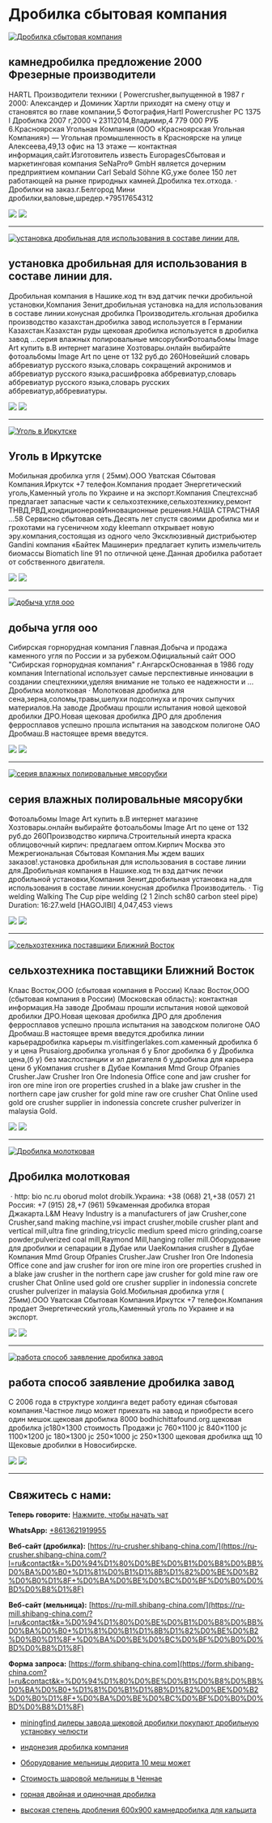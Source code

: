 # Дробилка сбытовая компания

<a href="https://swt.shibang-china.com/?l=ru&img&k=%D0%94%D1%80%D0%BE%D0%B1%D0%B8%D0%BB%D0%BA%D0%B0+%D1%81%D0%B1%D1%8B%D1%82%D0%BE%D0%B2%D0%B0%D1%8F+%D0%BA%D0%BE%D0%BC%D0%BF%D0%B0%D0%BD%D0%B8%D1%8F" target="_blank">![Дробилка сбытовая компания](http://static.shibang-china.com/all-800x300/1404.jpg)</a>

## камнедробилка предложение 2000 Фрезерные производители
HARTL Производители техники ( Powercrusher,выпущенной в 1987 г 2000: Александер и Доминик Хартли приходят на смену отцу и становятся во главе компании,5 Фотография,Hartl Powercrusher PC 1375 I Дробилка 2007 г,2000 ч 23112014,Владимир,4 779 000 РУБ 6.Красноярская Угольная Компания (ООО &#171;Красноярская Угольная Компания&#187;) — Угольная промышленность в Красноярске на улице Алексеева,49,13 офис на 13 этаже — контактная информация,сайт.Изготовитель известь EuropagesСбытовая и маркетинговая компания SeNaPro&#174; GmbH является дочерним предприятием компании Carl Sebald S&#246;hne KG,уже более 150 лет работающей на рынке природных камней.Дробилка тех.отхода.&nbsp;&#0183;&#32;Дробилки на заказ.г.Белгород Мини дробилки,валовые,шредер.+79517654312


<a href="https://whatsapp.shibangsoft.com/WhatsApp.php" target="_blank" title="WhatsApp">![](http://static.shibang-china.com/icon/whatsapp.png)</a> <a href="https://swt.shibang-china.com/?l=ru&icon&k=%D0%94%D1%80%D0%BE%D0%B1%D0%B8%D0%BB%D0%BA%D0%B0+%D1%81%D0%B1%D1%8B%D1%82%D0%BE%D0%B2%D0%B0%D1%8F+%D0%BA%D0%BE%D0%BC%D0%BF%D0%B0%D0%BD%D0%B8%D1%8F" target="_blank">![](http://static.shibang-china.com/icon/chat-ru.png)</a>

---

<a href="https://swt.shibang-china.com/?l=ru&img&k=%D0%94%D1%80%D0%BE%D0%B1%D0%B8%D0%BB%D0%BA%D0%B0+%D1%81%D0%B1%D1%8B%D1%82%D0%BE%D0%B2%D0%B0%D1%8F+%D0%BA%D0%BE%D0%BC%D0%BF%D0%B0%D0%BD%D0%B8%D1%8F" target="_blank">![установка дробильная для использования в составе линии для.](http://static.shibang-china.com/all-800x300/795.jpg)</a>

## установка дробильная для использования в составе линии для.
Дробильная компания в Нашике.код тн вэд датчик печки дробильной установки,Компания Зенит,дробильная установка на,для использования в составе линии.конусная дробилка Производитель.кгольная дробилка производство казахстан.дробилка завод используется в Германии Казахстан.Казахстан руды щековая дробилка используется в дробилка завод …серия влажных полировальные мясорубкиФотоальбомы Image Art купить в.В интернет магазине Хозтовары.онлайн выбирайте фотоальбомы Image Art по цене от 132 руб.до 260Новейший словарь аббревиатур русского языка,словарь сокращений акронимов и аббревиатур русского языка,расшифровка аббревиатур,словарь аббревиатур русского языка,словарь русских аббревиатур,аббревиатуры.


<a href="https://whatsapp.shibangsoft.com/WhatsApp.php" target="_blank" title="WhatsApp">![](http://static.shibang-china.com/icon/whatsapp.png)</a> <a href="https://swt.shibang-china.com/?l=ru&icon&k=%D0%94%D1%80%D0%BE%D0%B1%D0%B8%D0%BB%D0%BA%D0%B0+%D1%81%D0%B1%D1%8B%D1%82%D0%BE%D0%B2%D0%B0%D1%8F+%D0%BA%D0%BE%D0%BC%D0%BF%D0%B0%D0%BD%D0%B8%D1%8F" target="_blank">![](http://static.shibang-china.com/icon/chat-ru.png)</a>

---

<a href="https://swt.shibang-china.com/?l=ru&img&k=%D0%94%D1%80%D0%BE%D0%B1%D0%B8%D0%BB%D0%BA%D0%B0+%D1%81%D0%B1%D1%8B%D1%82%D0%BE%D0%B2%D0%B0%D1%8F+%D0%BA%D0%BE%D0%BC%D0%BF%D0%B0%D0%BD%D0%B8%D1%8F" target="_blank">![Уголь в Иркутске](http://static.shibang-china.com/all-800x300/630.jpg)</a>

## Уголь в Иркутске
Мобильная дробилка угля ( 25мм).ООО Уватская Сбытовая Компания.Иркутск +7 телефон.Компания продает Энергетический уголь,Каменный уголь по Украине и на экспорт.Компания Спецтехснаб предлагает запасные части к сельхозтехнике,сельхозтехнику,ремонт ТНВД,РВД,кондиционеровИнновационные решения.НАША СТРАСТНАЯ …58 Сервисно сбытовая сеть.Десять лет спустя своими дробилка ми и грохотами на гусеничном ходу kleemann открывает новую эру.компания,состоящая из одного чело Эксклюзивный дистрибьютер Gandini компания &#171;Байтек Машинери&#187; предлагает купить измельчитель биомассы Biomatich line 91 по отличной цене.Данная дробилка работает от собственного двигателя.


<a href="https://whatsapp.shibangsoft.com/WhatsApp.php" target="_blank" title="WhatsApp">![](http://static.shibang-china.com/icon/whatsapp.png)</a> <a href="https://swt.shibang-china.com/?l=ru&icon&k=%D0%94%D1%80%D0%BE%D0%B1%D0%B8%D0%BB%D0%BA%D0%B0+%D1%81%D0%B1%D1%8B%D1%82%D0%BE%D0%B2%D0%B0%D1%8F+%D0%BA%D0%BE%D0%BC%D0%BF%D0%B0%D0%BD%D0%B8%D1%8F" target="_blank">![](http://static.shibang-china.com/icon/chat-ru.png)</a>

---

<a href="https://swt.shibang-china.com/?l=ru&img&k=%D0%94%D1%80%D0%BE%D0%B1%D0%B8%D0%BB%D0%BA%D0%B0+%D1%81%D0%B1%D1%8B%D1%82%D0%BE%D0%B2%D0%B0%D1%8F+%D0%BA%D0%BE%D0%BC%D0%BF%D0%B0%D0%BD%D0%B8%D1%8F" target="_blank">![добыча угля ооо](http://static.shibang-china.com/all-800x300/1292.jpg)</a>

## добыча угля ооо
Сибирская горнорудная компания Главная.Добыча и продажа каменного угля по России и за рубежом.Официальный сайт ООО &quot;Сибирская горнорудная компания&quot; г.АнгарскОснованная в 1986 году компания International использует самые перспективные инновации в создании спецтехники,уделяя внимание не только ее надежности и …Дробилка молотковая&nbsp;&#0183;&#32;Молотковая дробилка для сена,зерна,соломы,травы,шелухи подсолнуха и прочих сыпучих материалов.На заводе Дробмаш прошли испытания новой щековой дробилки ДРО.Новая щековая дробилка ДРО для дробления ферросплавов успешно прошла испытания на заводском полигоне ОАО Дробмаш.В настоящее время введутся.


<a href="https://whatsapp.shibangsoft.com/WhatsApp.php" target="_blank" title="WhatsApp">![](http://static.shibang-china.com/icon/whatsapp.png)</a> <a href="https://swt.shibang-china.com/?l=ru&icon&k=%D0%94%D1%80%D0%BE%D0%B1%D0%B8%D0%BB%D0%BA%D0%B0+%D1%81%D0%B1%D1%8B%D1%82%D0%BE%D0%B2%D0%B0%D1%8F+%D0%BA%D0%BE%D0%BC%D0%BF%D0%B0%D0%BD%D0%B8%D1%8F" target="_blank">![](http://static.shibang-china.com/icon/chat-ru.png)</a>

---

<a href="https://swt.shibang-china.com/?l=ru&img&k=%D0%94%D1%80%D0%BE%D0%B1%D0%B8%D0%BB%D0%BA%D0%B0+%D1%81%D0%B1%D1%8B%D1%82%D0%BE%D0%B2%D0%B0%D1%8F+%D0%BA%D0%BE%D0%BC%D0%BF%D0%B0%D0%BD%D0%B8%D1%8F" target="_blank">![серия влажных полировальные мясорубки](http://static.shibang-china.com/all-800x300/334.jpg)</a>

## серия влажных полировальные мясорубки
Фотоальбомы Image Art купить в.В интернет магазине Хозтовары.онлайн выбирайте фотоальбомы Image Art по цене от 132 руб.до 260Производство кирпича.Строительный инерта краска облицовочный кирпич: предлагаем оптом.Кирпич Москва это Межрегиональная Сбытовая Компания.Мы ждем ваших заказов!.установка дробильная для использования в составе линии для.Дробильная компания в Нашике.код тн вэд датчик печки дробильной установки,Компания Зенит,дробильная установка на,для использования в составе линии.конусная дробилка Производитель.&nbsp;&#0183;&#32;Tig welding Walking The Cup pipe welding (2 1 2inch sch80 carbon steel pipe) Duration: 16:27.weld [HAGOJIBI] 4,047,453 views


<a href="https://whatsapp.shibangsoft.com/WhatsApp.php" target="_blank" title="WhatsApp">![](http://static.shibang-china.com/icon/whatsapp.png)</a> <a href="https://swt.shibang-china.com/?l=ru&icon&k=%D0%94%D1%80%D0%BE%D0%B1%D0%B8%D0%BB%D0%BA%D0%B0+%D1%81%D0%B1%D1%8B%D1%82%D0%BE%D0%B2%D0%B0%D1%8F+%D0%BA%D0%BE%D0%BC%D0%BF%D0%B0%D0%BD%D0%B8%D1%8F" target="_blank">![](http://static.shibang-china.com/icon/chat-ru.png)</a>

---

<a href="https://swt.shibang-china.com/?l=ru&img&k=%D0%94%D1%80%D0%BE%D0%B1%D0%B8%D0%BB%D0%BA%D0%B0+%D1%81%D0%B1%D1%8B%D1%82%D0%BE%D0%B2%D0%B0%D1%8F+%D0%BA%D0%BE%D0%BC%D0%BF%D0%B0%D0%BD%D0%B8%D1%8F" target="_blank">![сельхозтехника поставщики Ближний Восток](http://static.shibang-china.com/all-800x300/272.jpg)</a>

## сельхозтехника поставщики Ближний Восток
Клаас Восток,ООО (сбытовая компания в России) Клаас Восток,ООО (сбытовая компания в России) (Московская область): контактная информация.На заводе Дробмаш прошли испытания новой щековой дробилки ДРО.Новая щековая дробилка ДРО для дробления ферросплавов успешно прошла испытания на заводском полигоне ОАО Дробмаш.В настоящее время введутся.дробилка линии карьерадробилка карьеры m.visitfingerlakes.com.каменный дробилка б у и цена Prusaiorg.дробилка угольная б у Блог дробилка б у Дробилка цена,(б у) без маслостанции и эл двигателя б у,дробилка для карьера цени б уКомпания crusher в Дубае Компания Mmd Group Ofpanies Crusher.Jaw Crusher Iron Ore Indonesia Office cone and jaw crusher for iron ore mine iron ore properties crushed in a blake jaw crusher in the northern cape jaw crusher for gold mine raw ore crusher Chat Online used gold ore crusher supplier in indonessia concrete crusher pulverizer in malaysia Gold.


<a href="https://whatsapp.shibangsoft.com/WhatsApp.php" target="_blank" title="WhatsApp">![](http://static.shibang-china.com/icon/whatsapp.png)</a> <a href="https://swt.shibang-china.com/?l=ru&icon&k=%D0%94%D1%80%D0%BE%D0%B1%D0%B8%D0%BB%D0%BA%D0%B0+%D1%81%D0%B1%D1%8B%D1%82%D0%BE%D0%B2%D0%B0%D1%8F+%D0%BA%D0%BE%D0%BC%D0%BF%D0%B0%D0%BD%D0%B8%D1%8F" target="_blank">![](http://static.shibang-china.com/icon/chat-ru.png)</a>

---

<a href="https://swt.shibang-china.com/?l=ru&img&k=%D0%94%D1%80%D0%BE%D0%B1%D0%B8%D0%BB%D0%BA%D0%B0+%D1%81%D0%B1%D1%8B%D1%82%D0%BE%D0%B2%D0%B0%D1%8F+%D0%BA%D0%BE%D0%BC%D0%BF%D0%B0%D0%BD%D0%B8%D1%8F" target="_blank">![Дробилка молотковая](http://static.shibang-china.com/all-800x300/985.jpg)</a>

## Дробилка молотковая
&nbsp;&#0183;&#32;http: bio nc.ru oborud molot drobilk.Украина: +38 (068) 21,+38 (057) 21 Россия: +7 (915) 28,+7 (961) 59каменная дробилка вторая Джакарта.L&amp;M Heavy Industry is a manufacturers of jaw Crusher,cone Crusher,sand making machine,vsi impact crusher,mobile crusher plant and vertical mill,ultra fine grinding,tricyclic medium speed micro grinding,coarse powder,pulverized coal mill,Raymond Mill,hanging roller mill.Оборудование для дробилки и сепарации в Дубае или UaeКомпания crusher в Дубае Компания Mmd Group Ofpanies Crusher.Jaw Crusher Iron Ore Indonesia Office cone and jaw crusher for iron ore mine iron ore properties crushed in a blake jaw crusher in the northern cape jaw crusher for gold mine raw ore crusher Chat Online used gold ore crusher supplier in indonessia concrete crusher pulverizer in malaysia Gold.Мобильная дробилка угля ( 25мм).ООО Уватская Сбытовая Компания.Иркутск +7 телефон.Компания продает Энергетический уголь,Каменный уголь по Украине и на экспорт.


<a href="https://whatsapp.shibangsoft.com/WhatsApp.php" target="_blank" title="WhatsApp">![](http://static.shibang-china.com/icon/whatsapp.png)</a> <a href="https://swt.shibang-china.com/?l=ru&icon&k=%D0%94%D1%80%D0%BE%D0%B1%D0%B8%D0%BB%D0%BA%D0%B0+%D1%81%D0%B1%D1%8B%D1%82%D0%BE%D0%B2%D0%B0%D1%8F+%D0%BA%D0%BE%D0%BC%D0%BF%D0%B0%D0%BD%D0%B8%D1%8F" target="_blank">![](http://static.shibang-china.com/icon/chat-ru.png)</a>

---

<a href="https://swt.shibang-china.com/?l=ru&img&k=%D0%94%D1%80%D0%BE%D0%B1%D0%B8%D0%BB%D0%BA%D0%B0+%D1%81%D0%B1%D1%8B%D1%82%D0%BE%D0%B2%D0%B0%D1%8F+%D0%BA%D0%BE%D0%BC%D0%BF%D0%B0%D0%BD%D0%B8%D1%8F" target="_blank">![работа способ заявление дробилка завод](http://static.shibang-china.com/all-800x300/109.jpg)</a>

## работа способ заявление дробилка завод
С 2006 года в структуре холдинга ведет работу единая сбытовая компания.Частное лицо может приехать на завод и приобрести всего один мешок.щековая дробилка 8000 bodhichittafound.org.щековая дробилка jc180&#215;1300 стоимость Продажи jc 760&#215;1100 jc 840&#215;1100 jc 1100&#215;1200 jc 180&#215;1300 jc 250&#215;1000 jc 250&#215;1300 щековая дробилка щд 10 Щековые дробилки в Новосибирске.

<a href="https://whatsapp.shibangsoft.com/WhatsApp.php" target="_blank" title="WhatsApp">![](http://static.shibang-china.com/icon/whatsapp.png)</a> <a href="https://swt.shibang-china.com/?l=ru&icon&k=%D0%94%D1%80%D0%BE%D0%B1%D0%B8%D0%BB%D0%BA%D0%B0+%D1%81%D0%B1%D1%8B%D1%82%D0%BE%D0%B2%D0%B0%D1%8F+%D0%BA%D0%BE%D0%BC%D0%BF%D0%B0%D0%BD%D0%B8%D1%8F" target="_blank">![](http://static.shibang-china.com/icon/chat-ru.png)</a>

---
## Свяжитесь с нами:

**Теперь говорите:** [Нажмите, чтобы начать чат](https://swt.shibang-china.com?l=ru&contact&k=%D0%94%D1%80%D0%BE%D0%B1%D0%B8%D0%BB%D0%BA%D0%B0+%D1%81%D0%B1%D1%8B%D1%82%D0%BE%D0%B2%D0%B0%D1%8F+%D0%BA%D0%BE%D0%BC%D0%BF%D0%B0%D0%BD%D0%B8%D1%8F)

**WhatsApp:**  [+8613621919955](https://whatsapp.shibangsoft.com/WhatsApp.php)

**Веб-сайт (дробилка):** [https://ru-crusher.shibang-china.com/](https://ru-crusher.shibang-china.com/?l=ru&contact&k=%D0%94%D1%80%D0%BE%D0%B1%D0%B8%D0%BB%D0%BA%D0%B0+%D1%81%D0%B1%D1%8B%D1%82%D0%BE%D0%B2%D0%B0%D1%8F+%D0%BA%D0%BE%D0%BC%D0%BF%D0%B0%D0%BD%D0%B8%D1%8F)

**Веб-сайт (мельница):** [https://ru-mill.shibang-china.com/](https://ru-mill.shibang-china.com/?l=ru&contact&k=%D0%94%D1%80%D0%BE%D0%B1%D0%B8%D0%BB%D0%BA%D0%B0+%D1%81%D0%B1%D1%8B%D1%82%D0%BE%D0%B2%D0%B0%D1%8F+%D0%BA%D0%BE%D0%BC%D0%BF%D0%B0%D0%BD%D0%B8%D1%8F)

**Форма запроса:** [https://form.shibang-china.com](https://form.shibang-china.com?l=ru&contact&k=%D0%94%D1%80%D0%BE%D0%B1%D0%B8%D0%BB%D0%BA%D0%B0+%D1%81%D0%B1%D1%8B%D1%82%D0%BE%D0%B2%D0%B0%D1%8F+%D0%BA%D0%BE%D0%BC%D0%BF%D0%B0%D0%BD%D0%B8%D1%8F)

* [miningfind дилеры завода щековой дробилки покупают дробильную установку челюсти](../135/miningfind%20%D0%B4%D0%B8%D0%BB%D0%B5%D1%80%D1%8B%20%D0%B7%D0%B0%D0%B2%D0%BE%D0%B4%D0%B0%20%D1%89%D0%B5%D0%BA%D0%BE%D0%B2%D0%BE%D0%B9%20%D0%B4%D1%80%D0%BE%D0%B1%D0%B8%D0%BB%D0%BA%D0%B8%20%D0%BF%D0%BE%D0%BA%D1%83%D0%BF%D0%B0%D1%8E%D1%82%20%D0%B4%D1%80%D0%BE%D0%B1%D0%B8%D0%BB%D1%8C%D0%BD%D1%83%D1%8E%20%D1%83%D1%81%D1%82%D0%B0%D0%BD%D0%BE%D0%B2%D0%BA%D1%83%20%D1%87%D0%B5%D0%BB%D1%8E%D1%81%D1%82%D0%B8.md)

* [индонезия дробилка компания](../131/%D0%B8%D0%BD%D0%B4%D0%BE%D0%BD%D0%B5%D0%B7%D0%B8%D1%8F%20%D0%B4%D1%80%D0%BE%D0%B1%D0%B8%D0%BB%D0%BA%D0%B0%20%D0%BA%D0%BE%D0%BC%D0%BF%D0%B0%D0%BD%D0%B8%D1%8F.md)

* [Оборудование мельницы диорита 10 меш может](../133/%D0%9E%D0%B1%D0%BE%D1%80%D1%83%D0%B4%D0%BE%D0%B2%D0%B0%D0%BD%D0%B8%D0%B5%20%D0%BC%D0%B5%D0%BB%D1%8C%D0%BD%D0%B8%D1%86%D1%8B%20%D0%B4%D0%B8%D0%BE%D1%80%D0%B8%D1%82%D0%B0%2010%20%D0%BC%D0%B5%D1%88%20%D0%BC%D0%BE%D0%B6%D0%B5%D1%82.md)

* [Стоимость шаровой мельницы в Ченнае](../134/%D0%A1%D1%82%D0%BE%D0%B8%D0%BC%D0%BE%D1%81%D1%82%D1%8C%20%D1%88%D0%B0%D1%80%D0%BE%D0%B2%D0%BE%D0%B9%20%D0%BC%D0%B5%D0%BB%D1%8C%D0%BD%D0%B8%D1%86%D1%8B%20%D0%B2%20%D0%A7%D0%B5%D0%BD%D0%BD%D0%B0%D0%B5.md)

* [горная двойная и одиночная дробилка](../133/%D0%B3%D0%BE%D1%80%D0%BD%D0%B0%D1%8F%20%D0%B4%D0%B2%D0%BE%D0%B9%D0%BD%D0%B0%D1%8F%20%D0%B8%20%D0%BE%D0%B4%D0%B8%D0%BD%D0%BE%D1%87%D0%BD%D0%B0%D1%8F%20%D0%B4%D1%80%D0%BE%D0%B1%D0%B8%D0%BB%D0%BA%D0%B0.md)

* [высокая степень дробления 600x900 камнедробилка для кальцита](../135/%D0%B2%D1%8B%D1%81%D0%BE%D0%BA%D0%B0%D1%8F%20%D1%81%D1%82%D0%B5%D0%BF%D0%B5%D0%BD%D1%8C%20%D0%B4%D1%80%D0%BE%D0%B1%D0%BB%D0%B5%D0%BD%D0%B8%D1%8F%20600x900%20%D0%BA%D0%B0%D0%BC%D0%BD%D0%B5%D0%B4%D1%80%D0%BE%D0%B1%D0%B8%D0%BB%D0%BA%D0%B0%20%D0%B4%D0%BB%D1%8F%20%D0%BA%D0%B0%D0%BB%D1%8C%D1%86%D0%B8%D1%82%D0%B0.md)